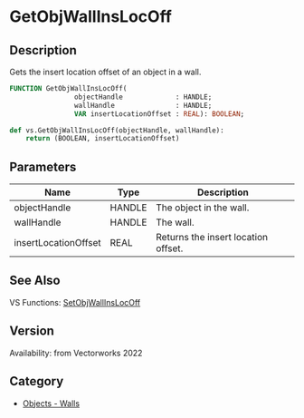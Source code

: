 # GetObjWallInsLocOff

## Description
Gets the insert location offset of an object in a wall.

```pascal
FUNCTION GetObjWallInsLocOff(
				objectHandle             : HANDLE;
				wallHandle               : HANDLE;
				VAR insertLocationOffset : REAL): BOOLEAN;
```

```python
def vs.GetObjWallInsLocOff(objectHandle, wallHandle):
    return (BOOLEAN, insertLocationOffset)
```

## Parameters
|Name|Type|Description|
|---|---|---|
|objectHandle|HANDLE|The object in the wall.|
|wallHandle|HANDLE|The wall.|
|insertLocationOffset|REAL|Returns the insert location offset.|

## See Also
VS Functions:
[SetObjWallInsLocOff](SetObjWallInsLocOff.md)

## Version
Availability: from Vectorworks 2022

## Category
* [Objects - Walls](../Categories/Objects%20-%20Walls.md)
